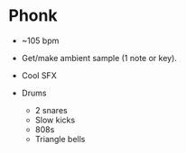 # Phonk

- ~105 bpm
- Get/make ambient sample (1 note or key).

- Cool SFX
- Drums
  - 2 snares
  - Slow kicks
  - 808s
  - Triangle bells
